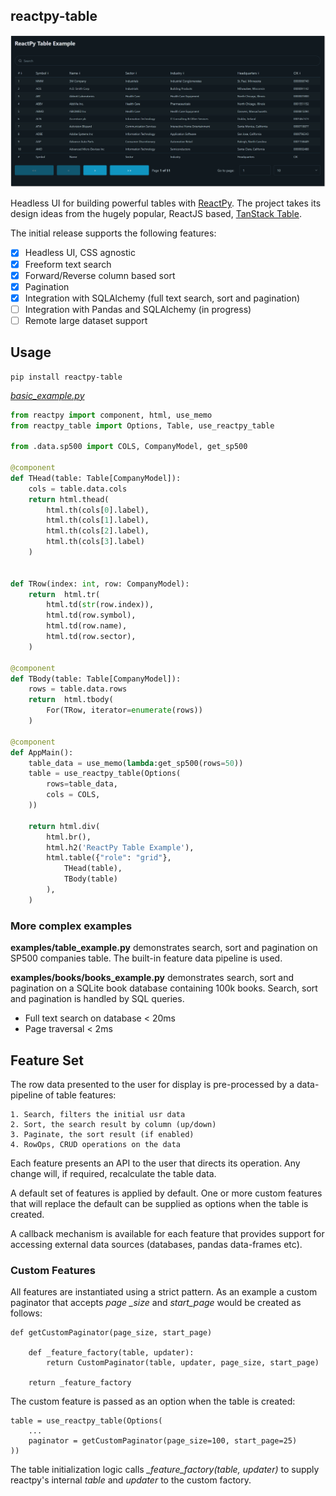 ## reactpy-table

![](https://raw.githubusercontent.com/stevej2608/reactpy-table/master/docs/img/screenshot.png)

Headless UI for building powerful tables with [ReactPy]. The project 
takes its design ideas from the hugely popular, ReactJS based, [TanStack Table].

The initial release supports the following features:

- [X] Headless UI, CSS agnostic
- [X] Freeform text search
- [X] Forward/Reverse column based sort
- [X] Pagination
- [X] Integration with SQLAlchemy (full text search, sort and pagination)
- [ ] Integration with Pandas and SQLAlchemy (in progress)
- [ ] Remote large dataset support

## Usage

	pip install reactpy-table

*[basic_example.py](examples/basic_example.py)*
```python
from reactpy import component, html, use_memo
from reactpy_table import Options, Table, use_reactpy_table

from .data.sp500 import COLS, CompanyModel, get_sp500

@component
def THead(table: Table[CompanyModel]):
    cols = table.data.cols
    return html.thead(
        html.th(cols[0].label),
        html.th(cols[1].label),
        html.th(cols[2].label),
        html.th(cols[3].label)
    )


def TRow(index: int, row: CompanyModel):
    return  html.tr(
        html.td(str(row.index)),
        html.td(row.symbol),
        html.td(row.name),
        html.td(row.sector),
    )

@component
def TBody(table: Table[CompanyModel]):
    rows = table.data.rows
    return  html.tbody(
        For(TRow, iterator=enumerate(rows))
    )

@component
def AppMain():
    table_data = use_memo(lambda:get_sp500(rows=50))
    table = use_reactpy_table(Options(
        rows=table_data,
        cols = COLS,
    ))

    return html.div(
        html.br(),
        html.h2('ReactPy Table Example'),
        html.table({"role": "grid"},
            THead(table),
            TBody(table)
        ),
    )

```

### More complex examples

**examples/table_example.py** demonstrates search, sort and pagination on SP500 
companies table. The built-in feature data pipeline is used.

**examples/books/books_example.py** demonstrates search, sort and pagination on
a SQLite book database containing 100k books. Search, sort and 
pagination is handled by SQL queries.

* Full text search on database < 20ms
* Page traversal < 2ms


## Feature Set

The row data presented to the user for display is pre-processed by a
data-pipeline of table features:

    1. Search, filters the initial usr data
    2. Sort, the search result by column (up/down)
    3. Paginate, the sort result (if enabled)
    4. RowOps, CRUD operations on the data

Each feature presents an API to the user that directs its
operation. Any change will, if required, recalculate the table data.

A default set of features is applied by default. One or more custom
features that will replace the default can be supplied as options 
when the table is created.

A callback mechanism is available for each feature that provides
support for accessing external data sources (databases, 
pandas data-frames etc).


### Custom Features

All features are instantiated using a strict pattern. As
an example a custom paginator that accepts *page _size* and
*start_page* would be created as follows:

```
def getCustomPaginator(page_size, start_page) 

    def _feature_factory(table, updater):
        return CustomPaginator(table, updater, page_size, start_page)
    
    return _feature_factory

```
The custom feature is passed as an option when the table is created:
```
table = use_reactpy_table(Options(
    ...
    paginator = getCustomPaginator(page_size=100, start_page=25)
))
```

The table initialization logic calls *_feature_factory(table, updater)* to
supply reactpy's internal *table* and *updater* to the custom factory.


[TanStack Table]: https://tanstack.com/table/latest
[ReactPy]: https://reactpy.dev/docs/index.html

